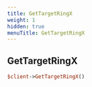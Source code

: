 ```yaml
---
title: GetTargetRingX
weight: 1
hidden: true
menuTitle: GetTargetRingX
---
```

## GetTargetRingX
```perl
$client->GetTargetRingX()
```